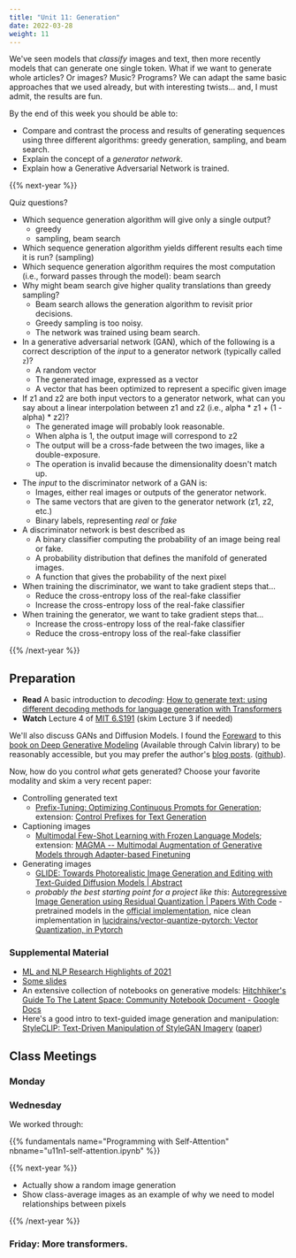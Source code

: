 ```yaml
---
title: "Unit 11: Generation"
date: 2022-03-28
weight: 11
---
```


We've seen models that *classify* images and text, then more recently models that can generate one single token. What if we want to generate whole articles? Or images? Music? Programs? We can adapt the same basic approaches that we used already, but with interesting twists... and, I must admit, the results are fun.

By the end of this week you should be able to:

- Compare and contrast the process and results of generating sequences using three different algorithms: greedy generation, sampling, and beam search.
- Explain the concept of a *generator network*.
- Explain how a Generative Adversarial Network is trained.

{{% next-year %}}

Quiz questions?

- Which sequence generation algorithm will give only a single output?
  - greedy
  - sampling, beam search
- Which sequence generation algorithm yields different results each time it is run? (sampling)
- Which sequence generation algorithm requires the most computation (i.e., forward passes through the model): beam search
- Why might beam search give higher quality translations than greedy sampling?
  - Beam search allows the generation algorithm to revisit prior decisions.
  - Greedy sampling is too noisy.
  - The network was trained using beam search.
- In a generative adversarial network (GAN), which of the following is a correct description of the *input* to a generator network (typically called `z`)?
  - A random vector
  - The generated image, expressed as a vector
  - A vector that has been optimized to represent a specific given image
- If z1 and z2 are both input vectors to a generator network, what can you say about a linear interpolation between z1 and z2 (i.e., alpha * z1 + (1 - alpha) * z2)?
  - The generated image will probably look reasonable.
  - When alpha is 1, the output image will correspond to z2
  - The output will be a cross-fade between the two images, like a double-exposure.
  - The operation is invalid because the dimensionality doesn't match up.
- The *input* to the discriminator network of a GAN is:
  - Images, either real images or outputs of the generator network. 
  - The same vectors that are given to the generator network (z1, z2, etc.)
  - Binary labels, representing *real* or *fake*
- A discriminator network is best described as
  - A binary classifier computing the probability of an image being real or fake.
  - A probability distribution that defines the manifold of generated images.
  - A function that gives the probability of the next pixel
- When training the discriminator, we want to take gradient steps that...
  - Reduce the cross-entropy loss of the real-fake classifier
  - Increase the cross-entropy loss of the real-fake classifier
- When training the generator, we want to take gradient steps that...
  - Increase the cross-entropy loss of the real-fake classifier
  - Reduce the cross-entropy loss of the real-fake classifier


{{% /next-year %}}

## Preparation

- **Read** A basic introduction to *decoding*: [How to generate text: using different decoding methods for language generation with Transformers](https://huggingface.co/blog/how-to-generate)
- **Watch** Lecture 4 of [MIT 6.S191](http://introtodeeplearning.com/) (skim Lecture 3 if needed)

We'll also discuss GANs and Diffusion Models. I found the [Foreward](https://link.springer.com/content/pdf/bfm%3A978-3-030-93158-2%2F1.pdf) to this [book on Deep Generative Modeling](https://link.springer.com/book/10.1007/978-3-030-93158-2) (Available through Calvin library) to be reasonably accessible, but you may prefer the author's [blog posts](https://jmtomczak.github.io/blog.html). ([github](https://github.com/jmtomczak/intro_dgm)).

Now, how do you control *what* gets generated? Choose your favorite modality and skim a very recent paper:

- Controlling generated text
  - [Prefix-Tuning: Optimizing Continuous Prompts for Generation](https://arxiv.org/abs/2101.00190); extension: [Control Prefixes for Text Generation](https://arxiv.org/abs/2110.08329)
- Captioning images
  - [Multimodal Few-Shot Learning with Frozen Language Models](https://arxiv.org/abs/2106.13884); extension: [MAGMA -- Multimodal Augmentation of Generative Models through Adapter-based Finetuning](https://arxiv.org/abs/2112.05253)
- Generating images
  - [GLIDE: Towards Photorealistic Image Generation and Editing with Text-Guided Diffusion Models | Abstract](https://arxiv.org/abs/2112.10741)
  - *probably the best starting point for a project like this*: [Autoregressive Image Generation using Residual Quantization | Papers With Code](https://paperswithcode.com/paper/autoregressive-image-generation-using?from=n28) - pretrained models in the [official implementation](https://github.com/kakaobrain/rq-vae-transformer), nice clean implementation in [lucidrains/vector-quantize-pytorch: Vector Quantization, in Pytorch](https://github.com/lucidrains/vector-quantize-pytorch)

### Supplemental Material

- [ML and NLP Research Highlights of 2021](https://ruder.io/ml-highlights-2021/)
- [Some slides](https://web.stanford.edu/class/cs224n/slides/cs224n-2019-lecture15-nlg.pdf)
- An extensive collection of notebooks on generative models: [Hitchhiker's Guide To The Latent Space: Community Notebook Document - Google Docs](https://docs.google.com/document/d/1ON4unvrGC2fSEAHMVb4idopPlWmzM0Lx5cxiOXG47k4/edit)
- Here's a good intro to text-guided image generation and manipulation: [StyleCLIP: Text-Driven Manipulation of StyleGAN Imagery](https://github.com/orpatashnik/StyleCLIP) ([paper](https://arxiv.org/abs/2103.17249))

## Class Meetings

### Monday

<!-- We worked through the [decoding activity](decoding-handout) ([PDF](decoding-handout.pdf)) using {{% fundamentals name="Translation as Language Modeling notebook" nbname="translation_lm.ipynb" %}} -->

### Wednesday

We worked through:

{{% fundamentals name="Programming with Self-Attention" nbname="u11n1-self-attention.ipynb" %}}

<!--
- [Slides](/slides/2022-03-30%20Generative%20Models.pdf)
- We briefly discussed [StyleGAN 3](https://nvlabs.github.io/stylegan3/) ([blog post](https://lambdalabs.com/blog/stylegan-3/)).
  - The demo was done in [this notebook](https://colab.research.google.com/drive/1eYlenR1GHPZXt-YuvXabzO9wfh9CWY36) which also includes text-guided refinements via a method called [CLIP: Connecting Text and Images](https://openai.com/blog/clip/) ([code](https://github.com/openai/CLIP))
  - Here is the [core code for StyleGAN 3](https://github.com/NVlabs/stylegan3/blob/main/training/networks_stylegan3.py)

-->

{{% next-year %}}

- Actually show a random image generation
- Show class-average images as an example of why we need to model relationships between pixels

{{% /next-year %}}

### Friday: More transformers.
